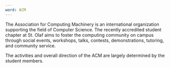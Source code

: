 ```yaml
---
word: ACM
---
```


The Association for Computing Machinery is an international organization supporting the field of Computer Science. The recently accredited student chapter at St. Olaf aims to foster the computing community on campus through social events, workshops, talks, contests, demonstrations, tutoring, and community service.

The activities and overall direction of the ACM are largely determined by the student members.
